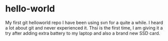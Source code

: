 # hello-world
My first git  helloworld repo
I have been using svn for a quite a while. I heard a lot about git and never experienced it. Thsi is the first time, I am giving it a try after adding extra battery to my laptop and also a brand new SSD card. 
